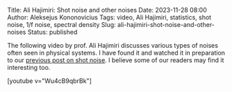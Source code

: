 Title: Ali Hajimiri: Shot noise and other noises
Date: 2023-11-28 08:00
Author: Aleksejus Kononovicius
Tags: video, Ali Hajimiri, statistics, shot noise, 1/f noise, spectral density
Slug: ali-hajimiri-shot-noise-and-other-noises
Status: published

The following video by prof. Ali Hajimiri discusses various types of noises
often seen in physical systems. I have found it and watched it in
preparation to our [previous post on shot
noise]({filename}/articles/2023/shot-noise.md). I believe some of our
readers may find it interesting too.

[youtube v="Wu4cB9qbrBk"]
